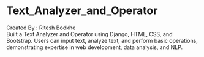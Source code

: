 # Text_Analyzer_and_Operator
Created By : Ritesh Bodkhe
<br>
Built a Text Analyzer and Operator using Django, HTML, CSS, and Bootstrap. 
Users can input text, analyze text, and perform basic operations, demonstrating expertise in web development, data analysis, and NLP.